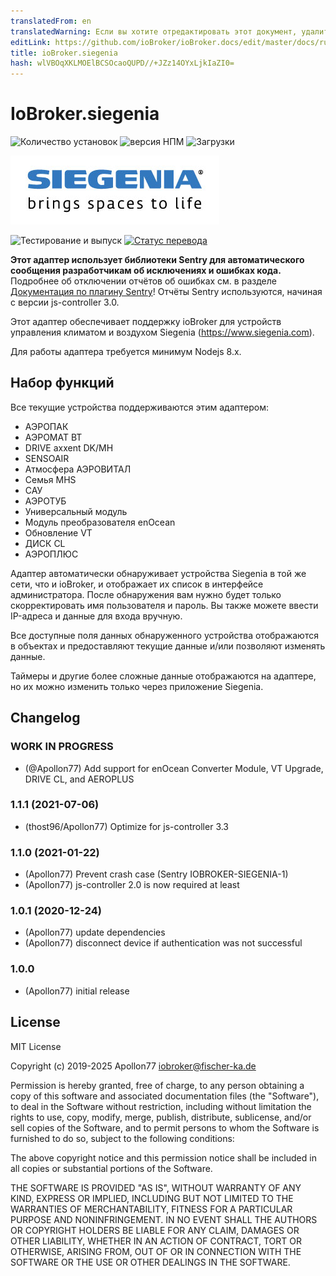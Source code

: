```yaml
---
translatedFrom: en
translatedWarning: Если вы хотите отредактировать этот документ, удалите поле «translationFrom», в противном случае этот документ будет снова автоматически переведен
editLink: https://github.com/ioBroker/ioBroker.docs/edit/master/docs/ru/adapterref/iobroker.siegenia/README.md
title: ioBroker.siegenia
hash: wlVBOqXKLMOElBCSOcaoQUPD//+JZz14OYxLjkIaZI0=
---
```

# IoBroker.siegenia

![Количество установок](http://iobroker.live/badges/siegenia-stable.svg)
![версия НПМ](http://img.shields.io/npm/v/iobroker.siegenia.svg)
![Загрузки](https://img.shields.io/npm/dm/iobroker.siegenia.svg)

<img src="./admin/siegenia_logo.jpg"/>

![Тестирование и выпуск](https://github.com/Apollon77/ioBroker.siegenia/workflows/Test%20and%20Release/badge.svg) [![Статус перевода](https://weblate.iobroker.net/widgets/adapters/-/siegenia/svg-badge.svg)](https://weblate.iobroker.net/engage/adapters/?utm_source=widget)

**Этот адаптер использует библиотеки Sentry для автоматического сообщения разработчикам об исключениях и ошибках кода.** Подробнее об отключении отчётов об ошибках см. в разделе [Документация по плагину Sentry](https://github.com/ioBroker/plugin-sentry#plugin-sentry)! Отчёты Sentry используются, начиная с версии js-controller 3.0.

Этот адаптер обеспечивает поддержку ioBroker для устройств управления климатом и воздухом Siegenia (https://www.siegenia.com).

Для работы адаптера требуется минимум Nodejs 8.x.

## Набор функций
Все текущие устройства поддерживаются этим адаптером:

* АЭРОПАК
* АЭРОМАТ ВТ
* DRIVE axxent DK/MH
* SENSOAIR
* Атмосфера АЭРОВИТАЛ
* Семья MHS
* САУ
* АЭРОТУБ
* Универсальный модуль
* Модуль преобразователя enOcean
* Обновление VT
* ДИСК CL
* АЭРОПЛЮС

Адаптер автоматически обнаруживает устройства Siegenia в той же сети, что и ioBroker, и отображает их список в интерфейсе администратора. После обнаружения вам нужно будет только скорректировать имя пользователя и пароль. Вы также можете ввести IP-адреса и данные для входа вручную.

Все доступные поля данных обнаруженного устройства отображаются в объектах и предоставляют текущие данные и/или позволяют изменять данные.

Таймеры и другие более сложные данные отображаются на адаптере, но их можно изменить только через приложение Siegenia.

## Changelog

### __WORK IN PROGRESS__
* (@Apollon77) Add support for enOcean Converter Module, VT Upgrade, DRIVE CL, and AEROPLUS

### 1.1.1 (2021-07-06)
* (thost96/Apollon77) Optimize for js-controller 3.3

### 1.1.0 (2021-01-22)
* (Apollon77) Prevent crash case (Sentry IOBROKER-SIEGENIA-1)
* (Apollon77) js-controller 2.0 is now required at least

### 1.0.1 (2020-12-24)
* (Apollon77) update dependencies
* (Apollon77) disconnect device if authentication was not successful

### 1.0.0
* (Apollon77) initial release

## License
MIT License

Copyright (c) 2019-2025 Apollon77 iobroker@fischer-ka.de

Permission is hereby granted, free of charge, to any person obtaining a copy
of this software and associated documentation files (the "Software"), to deal
in the Software without restriction, including without limitation the rights
to use, copy, modify, merge, publish, distribute, sublicense, and/or sell
copies of the Software, and to permit persons to whom the Software is
furnished to do so, subject to the following conditions:

The above copyright notice and this permission notice shall be included in all
copies or substantial portions of the Software.

THE SOFTWARE IS PROVIDED "AS IS", WITHOUT WARRANTY OF ANY KIND, EXPRESS OR
IMPLIED, INCLUDING BUT NOT LIMITED TO THE WARRANTIES OF MERCHANTABILITY,
FITNESS FOR A PARTICULAR PURPOSE AND NONINFRINGEMENT. IN NO EVENT SHALL THE
AUTHORS OR COPYRIGHT HOLDERS BE LIABLE FOR ANY CLAIM, DAMAGES OR OTHER
LIABILITY, WHETHER IN AN ACTION OF CONTRACT, TORT OR OTHERWISE, ARISING FROM,
OUT OF OR IN CONNECTION WITH THE SOFTWARE OR THE USE OR OTHER DEALINGS IN THE
SOFTWARE.